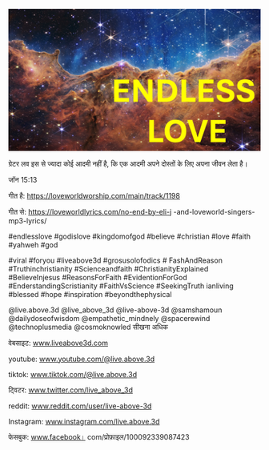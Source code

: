 ![Video cover image](../cover.jpeg "cover-photo")

ग्रेटर लव इस से ज्यादा कोई आदमी नहीं है, कि एक आदमी अपने दोस्तों के लिए अपना जीवन लेता है।

जॉन 15:13

गीत है: https://loveworldworship.com/main/track/1198

गीत से: https://loveworldlyrics.com/no-end-by-eli-j -and-loveworld-singers-mp3-lyrics/


#endlesslove #godislove #kingdomofgod #believe #christian #love #faith #yahweh #god

#viral #foryou #liveabove3d #grosusolofodics # FashAndReason #Truthinchristianity #Scienceandfaith #ChristianityExplained #BelieveInjesus #ReasonsForFaith #EvidentionForGod #EnderstandingScristianity #FaithVsScience #SeekingTruth ianliving #blessed #hope #inspiration #beyondthephysical

@live.above.3d @live_above_3d @live-above-3d @samshamoun @dailydoseofwisdom @empathetic_mindnely @spacerewind @technoplusmedia @cosmoknowled सीखना अधिक


वेबसाइट: www.liveabove3d.com

youtube: www.youtube.com/@live.above.3d

tiktok: www.tiktok.com/@live.above.3d

ट्विटर: www.twitter.com/live_above_3d

reddit: www.reddit.com/user/live-above-3d

Instagram: www.instagram.com/live.above.3d

फेसबुक: www.facebook। com/प्रोफ़ाइल/100092339087423
